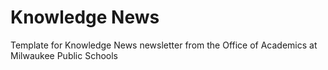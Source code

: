 # Knowledge News
Template for Knowledge News newsletter from the Office of Academics at Milwaukee Public Schools
